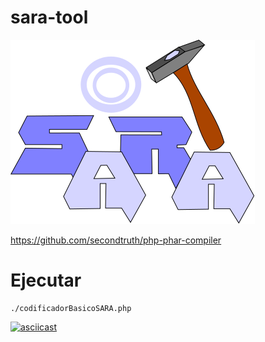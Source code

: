 # sara-tool

![SARA](./images/Logo%20SARA%20Tool.png)

https://github.com/secondtruth/php-phar-compiler

# Ejecutar
```
./codificadorBasicoSARA.php
```

[![asciicast](https://asciinema.org/a/U7HP6fFWbS2k5PIfDRLRaZkW8.png)](https://asciinema.org/a/U7HP6fFWbS2k5PIfDRLRaZkW8)
